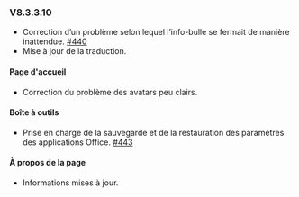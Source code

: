 ### V8.3.3.10

- Correction d’un problème selon lequel l’info-bulle se fermait de manière inattendue. [#440](https://github.com/YerongAI/Office-Tool/issues/440)
- Mise à jour de la traduction.

#### Page d'accueil

- Correction du problème des avatars peu clairs.

#### Boîte à outils

- Prise en charge de la sauvegarde et de la restauration des paramètres des applications Office. [#443](https://github.com/YerongAI/Office-Tool/issues/443)

#### À propos de la page

- Informations mises à jour.